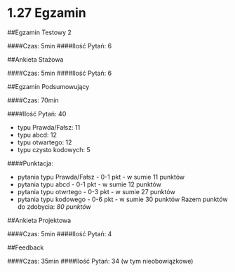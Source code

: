 1.27 Egzamin
============

##Egzamin Testowy 2

####Czas: 5min
####Ilość Pytań: 6

##Ankieta Stażowa

####Czas: 5min
####Ilość Pytań: 6

##Egzamin Podsumowujący

####Czas: 70min

####Ilość Pytań: 40
  * typu Prawda/Fałsz: 11
  * typu abcd: 12
  * typu otwartego: 12
  * typu czysto kodowych: 5
  
####Punktacja:
  * pytania typu Prawda/Fałsz - 0-1 pkt - w sumie 11 punktów
  * pytania typu abcd - 0-1 pkt - w sumie 12 punktów
  * pytania typu otwrtego - 0-3 pkt - w sumie 27 punktów
  * pytania typu kodowego - 0-6 pkt - w sumie 30 punktów
Razem punktów do zdobycia: *80 punktów* 

##Ankieta Projektowa

####Czas: 5min
####Ilość Pytań: 4

##Feedback

####Czas: 35min
####Ilość Pytań: 34 (w tym nieobowiązkowe)
